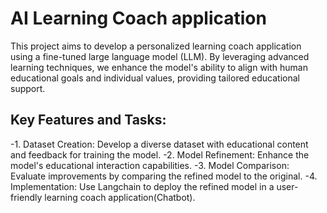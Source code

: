 # AI Learning Coach application

This project aims to develop a personalized learning coach application using a fine-tuned large language model (LLM). By leveraging advanced learning techniques, we enhance the model's ability to align with human educational goals and individual values, providing tailored educational support.

## Key Features and Tasks:

-1. Dataset Creation: Develop a diverse dataset with educational content and feedback for training the model.
-2. Model Refinement: Enhance the model's educational interaction capabilities.
-3. Model Comparison: Evaluate improvements by comparing the refined model to the original.
-4. Implementation: Use Langchain to deploy the refined model in a user-friendly learning coach application(Chatbot).


